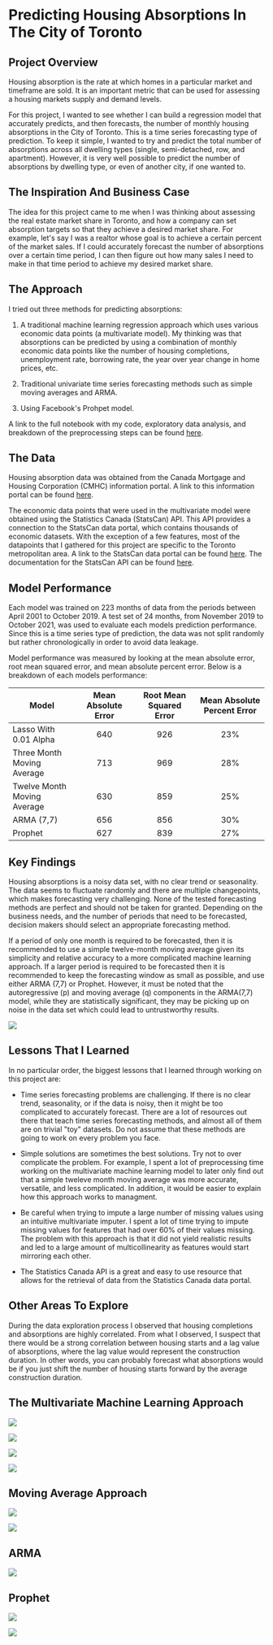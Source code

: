 # Predicting Housing Absorptions In The City of Toronto

## Project Overview

Housing absorption is the rate at which homes in a particular market and timeframe are sold. It is an important metric that can be used for assessing a housing markets supply and demand levels.

For this project, I wanted to see whether I can build a regression model that accurately predicts, and then forecasts, the number of monthly housing absorptions in the City of Toronto. This is a time series forecasting type of prediction. To keep it simple, I wanted to try and predict the total number of absorptions across all dwelling types (single, semi-detached, row, and apartment). However, it is very well possible to predict the number of absorptions by dwelling type, or even of another city, if one wanted to.

## The Inspiration And Business Case

The idea for this project came to me when I was thinking about assessing the real estate market share in Toronto, and how a company can set absorption targets so that they achieve a desired market share. For example, let's say I was a realtor whose goal is to achieve a certain percent of the market sales. If I could accurately forecast the number of absorptions over a certain time period, I can then figure out how many sales I need to make in that time period to achieve my desired market share.

## The Approach

I tried out three methods for predicting absorptions:

1) A traditional machine learning regression approach which uses various economic data points (a multivariate model). My thinking was that absorptions can be predicted by using a combination of monthly economic data points like the number of housing completions, unemployment rate, borrowing rate, the year over year change in home prices, etc. 

2) Traditional univariate time series forecasting methods such as simple moving averages and ARMA.

3) Using Facebook's Prohpet model.

A link to the full notebook with my code, exploratory data analysis, and breakdown of the preprocessing steps can be found [here](https://github.com/RoryAJames/Toronto-Housing-Absorptions/blob/main/Toronto%20Housing%20Absorptions.ipynb).

## The Data

Housing absorption data was obtained from the Canada Mortgage and Housing Corporation (CMHC) information portal. A link to this information portal can be found [here](https://www03.cmhc-schl.gc.ca/hmip-pimh/en/TableMapChart?id=2270&t=3).

The economic data points that were used in the multivariate model were obtained using the Statistics Canada (StatsCan) API. This API provides a connection to the StatsCan data portal, which contains thousands of economic datasets. With the exception of a few features, most of the datapoints that I gathered for this project are specific to the Toronto metropolitan area. A link to the StatsCan data portal can be found [here](https://www150.statcan.gc.ca/n1//en/type/data?MM=1#tables). The documentation for the StatsCan API can be found [here](https://stats-can.readthedocs.io/en/latest/).

## Model Performance

Each model was trained on 223 months of data from the periods between April 2001 to October 2019. A test set of 24 months, from November 2019 to October 2021, was used to evaluate each models prediction performance. Since this is a time series type of prediction, the data was not split randomly but rather chronologically in order to avoid data leakage.

Model performance was measured by looking at the mean absolute error, root mean squared error, and mean absolute percent error. Below is a breakdown of each models performance:

| Model                                  | Mean Absolute Error | Root Mean Squared Error | Mean Absolute Percent Error |
| -------------                          |:-------------:      | :-----:                 | :-----:                     |
| Lasso With 0.01 Alpha                  | 640                 |        926              | 23%                         |
| Three Month Moving Average             | 713                 |        969              | 28%                         |
| Twelve Month Moving Average            | 630                 |        859              | 25%                         |
| ARMA (7,7)                             | 656                 |        856              | 30%                         |
| Prophet                                | 627                 |        839              | 27%                         |

## Key Findings

Housing absorptions is a noisy data set, with no clear trend or seasonality. The data seems to fluctuate randomly and there are multiple changepoints, which makes forecasting very challenging. None of the tested forecasting methods are perfect and should not be taken for granted. Depending on the business needs, and the number of periods that need to be forecasted, decision makers should select an appropriate forecasting method.

If a period of only one month is required to be forecasted, then it is recommended to use a simple twelve-month moving average given its simplicity and relative accuracy to a more complicated machine learning approach. If a larger period is required to be forecasted then it is recommended to keep the forecasting window as small as possible, and use either ARMA (7,7) or Prophet. However, it must be noted that the autoregressive (p) and moving average (q) components in the ARMA(7,7) model, while they are statistically significant, they may be picking up on noise in the data set which could lead to untrustworthy results.

![](https://github.com/RoryAJames/Toronto-Housing-Absorptions/blob/main/images/total_absorptions.png)

## Lessons That I Learned

In no particular order, the biggest lessons that I learned through working on this project are: 

- Time series forecasting problems are challenging. If there is no clear trend, seasonality, or if the data is noisy, then it might be too complicated to accurately forecast. There are a lot of resources out there that teach time series forecasting methods, and almost all of them are on trivial "toy" datasets. Do not assume that these methods are going to work on every problem you face.

- Simple solutions are sometimes the best solutions. Try not to over complicate the problem. For example, I spent a lot of preprocessing time working on the multivariate machine learning model to later only find out that a simple tweleve month moving average was more accurate, versatile, and less complicated. In addition, it would be easier to explain how this approach works to managment.

- Be careful when trying to impute a large number of missing values using an intuitive multivariate imputer. I spent a lot of time trying to impute missing values for features that had over 60% of their values missing. The problem with this approach is that it did not yield realistic results and led to a large amount of multicollinearity as features would start mirroring each other.

- The Statistics Canada API is a great and easy to use resource that allows for the retrieval of data from the Statistics Canada data portal. 

## Other Areas To Explore

During the data exploration process I observed that housing completions and absorptions are highly correlated. From what I observed, I suspect that there would be a strong correlation between housing starts and a lag value of absorptions, where the lag value would represent the construction duration. In other words, you can probably forecast what absorptions would be if you just shift the number of housing starts forward by the average construction duration.  

## The Multivariate Machine Learning Approach

![](https://github.com/RoryAJames/Toronto-Housing-Absorptions/blob/main/images/acf.png)

![](https://github.com/RoryAJames/Toronto-Housing-Absorptions/blob/main/images/pacf.png)

![](https://github.com/RoryAJames/Toronto-Housing-Absorptions/blob/main/images/lasso.png)

![](https://github.com/RoryAJames/Toronto-Housing-Absorptions/blob/main/images/lasso_coeffs.png)

## Moving Average Approach

![](https://github.com/RoryAJames/Toronto-Housing-Absorptions/blob/main/images/sma3.png)

![](https://github.com/RoryAJames/Toronto-Housing-Absorptions/blob/main/images/sma12.png)

## ARMA

![](https://github.com/RoryAJames/Toronto-Housing-Absorptions/blob/main/images/arma.png)

## Prophet

![](https://github.com/RoryAJames/Toronto-Housing-Absorptions/blob/main/images/prophet_test.png)

![](https://github.com/RoryAJames/Toronto-Housing-Absorptions/blob/main/images/prophet_forecast.png)
